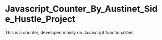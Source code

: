 # Javascript_Counter_By_Austinet_Side_Hustle_Project
This is a counter, developed mainly on Javascript functionalities
